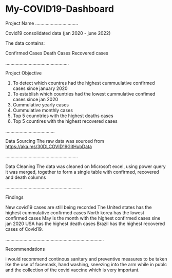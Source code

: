 # My-COVID19-Dashboard

Project Name
.................................

Covid19 consolidated data (jan 2020 - june 2022)

The data contains: 

Confirmed Cases
Death Cases
Recovered cases

.................................................

Project Objective
1. To detect which countres had the highest cummuulative confirmed cases since january 2020
2. To establish which countries had the lowest cummulative confimed cases since jan 2020
3. Cummulative yearly cases
4. Cummulative monthly cases
5. Top 5 counntries with the highest deaths cases
6. Top 5 countires with the highest recovered cases

......................................

Data Sourcing
The raw data was sourced from 
https://aka.ms/30DLCOVID19GitHubData

........................................................

Data Cleaning
The data was cleaned on Microsoft excel, using power query it was merged, together to form a single table with confirmed, recovered and death columns

...........................................................

Findings

New covid19 cases are still being recorded
The United states has the highest cummulative confirmed cases
North korea has the lowest confirmed cases
May is the month with the highest confirmed cases sine jan 2020
USA has the highest death cases
Brazil has the highest recovered cases of Covid19.

............................................................................

Recommendations

i would recommend continous sanitary and preventive measures to be taken lke the use of facemask, hand washing, sneezing into the arm while in publc and the collection of the covid vaccine which is very important.
